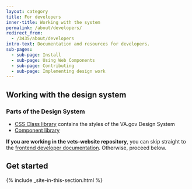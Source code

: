 ```yaml
---
layout: category
title: For developers
inner-title: Working with the system
permalink: /about/developers/
redirect_from:
  - /3435/about/developers
intro-text: Documentation and resources for developers.
sub-pages:
  - sub-page: Install
  - sub-page: Using Web Components
  - sub-page: Contributing
  - sub-page: Implementing design work
---
```


## Working with the design system

### Parts of the Design System

- [CSS Class library](https://github.com/department-of-veterans-affairs/veteran-facing-services-tools/tree/master/packages/formation) contains the styles of the VA.gov Design System
- [Component library](https://github.com/department-of-veterans-affairs/component-library)

**If you are working in the vets-website repository**, you can skip straight to the [frontend developer documentation](https://depo-platform-documentation.scrollhelp.site/developer-docs/Frontend-developer-documentation.687931428.html). Otherwise, proceed below.

## Get started

{% include _site-in-this-section.html %}